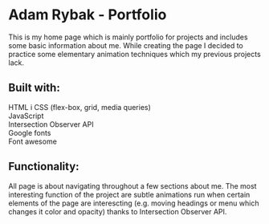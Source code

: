 # Adam Rybak - Portfolio

This is my home page which is mainly portfolio for projects and includes some basic information about me. While creating the page I decided to practice some elementary animation techniques which my previous projects lack.

## Built with:

HTML i CSS (flex-box, grid, media queries) <br />
JavaScript <br />
Intersection Observer API <br />
Google fonts <br />
Font awesome

## Functionality:

All page is about navigating throughout a few sections about me. The most interesting function of the project are subtle animations run when certain elements of the page are interescting (e.g. moving headings or menu which changes it color and opacity) thanks to Intersection Observer API.
